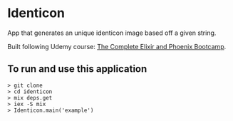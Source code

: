 # Identicon

App that generates an unique identicon image based off a given string.

Built following Udemy course: [The Complete Elixir and Phoenix Bootcamp](https://www.udemy.com/the-complete-elixir-and-phoenix-bootcamp-and-tutorial).

## To run and use this application

```
> git clone
> cd identicon
> mix deps.get
> iex -S mix
> Identicon.main('example')
```
